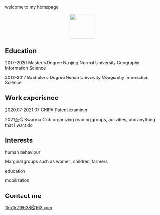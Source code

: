 welcome to my homepage

<div align=center>
<img src="https://user-images.githubusercontent.com/17485408/181789706-bb35bd01-9977-4b19-8924-0990925947ff.jpg" width="80"/>
</div>

## Education

2017-2020 Master's Degree Nanjing Normal University Geography Information Science   

2013-2017 Bachelor's Degree Henan University Geography Information Science   


## Work experience

2020.07-2021.07 CNIPA Patent examiner  

2021至今 Swarma Club organizing reading groups, activities, and anything that I want do   


## Interests

human behaviour  

Marginal groups such as women, children, farmers  

education   

mobilization   


## Contact me
15515219638@163.com
